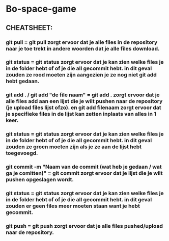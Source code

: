 ﻿# Bo-space-game
 ## CHEATSHEET:
 ### git pull    =    git pull zorgt ervoor dat je alle files in de repository naar je toe trekt in andere woorden dat je alle files download.
 
 ### git status    =    git status zorgt ervoor dat je kan zien welke files je in de folder hebt of of je die all gecommit hebt. in dit geval zouden ze rood moeten zijn aangezien je ze nog niet git add hebt gedaan.
 
 ### git add . / git add "de file naam"    =    git add . zorgt ervoor dat je alle files add aan een lijst die je wilt pushen naar de repository (je upload files lijst ofzo). en git add filenaam zorgt ervoor dat je specifieke files in de lijst kan zetten inplaats van alles in 1 keer.
 
 ### git status    =    git status zorgt ervoor dat je kan zien welke files je in de folder hebt of of je die all gecommit hebt. in dit geval zouden ze groen moeten zijn als je ze aan de lijst hebt toegevoegd.
 
 ### git commit -m "Naam van de commit (wat heb je gedaan / wat ga je comitten)"    =    git commit zorgt ervoor dat je lijst die je wilt pushen opgeslagen wordt.
 
 ### git status    =    git status zorgt ervoor dat je kan zien welke files je in de folder hebt of of je die all gecommit hebt. in dit geval zouden er geen files meer moeten staan want je hebt gecommit.
 
 ### git push    =    git push zorgt ervoor dat je alle files pushed/upload naar de repository.

